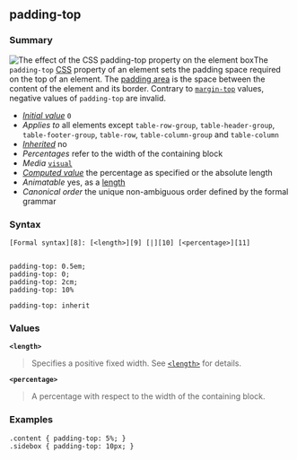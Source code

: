## padding-top

### Summary

![The effect of the CSS padding-top property on the element box](/files/4105/padding-top.svg)The `padding-top` [CSS][0] property of an element sets the padding space required on the top of an element. The [padding area][1] is the space between the content of the element and its border. Contrary to [`margin-top`][2] values, negative values of `padding-top` are invalid.

* _[Initial value][3]_ `0` 
* _Applies to_ all elements except `table-row-group`, `table-header-group`, `table-footer-group`, `table-row`, `table-column-group` and `table-column` 
* _[Inherited][4]_ no 
* _Percentages_ refer to the width of the containing block 
* _Media_ [`visual`][5] 
* _[Computed value][6]_ the percentage as specified or the absolute length 
* _Animatable_ yes, as a [length][7] 
* _Canonical order_ the unique non-ambiguous order defined by the formal grammar

### Syntax

    [Formal syntax][8]: [<length>][9] [|][10] [<percentage>][11]
    

    padding-top: 0.5em;
    padding-top: 0;
    padding-top: 2cm;
    padding-top: 10%
    
    padding-top: inherit
    

### Values

**`<length>`**

> Specifies a positive fixed width. See [`<length>`][12] for details.

**`<percentage>`**

> A percentage with respect to the width of the containing block.

### Examples

    .content { padding-top: 5%; }
    .sidebox { padding-top: 10px; } 
    



[0]: https://developer.mozilla.org/en/CSS "CSS"
[1]: https://developer.mozilla.org/en/CSS/box_model#padding "http://developer.mozilla.orghttps://developer.mozilla.org/en/CSS/Box_model#padding"
[2]: https://developer.mozilla.org/en/docs/Web/CSS/margin-top
[3]: https://developer.mozilla.org/en/docs/CSS/initial_value
[4]: https://developer.mozilla.org/en/docs/CSS/inheritance
[5]: https://developer.mozilla.org/en/docs/CSS/@media#Media_groups
[6]: https://developer.mozilla.org/en/docs/CSS/computed_value
[7]: https://developer.mozilla.org/en/docs/CSS/length#Interpolation "Values of the <length> CSS data type are interpolated as real, floating-point numbers."
[8]: https://developer.mozilla.org/en/docs/CSS/Value_definition_syntax "CSS/Value_definition_syntax"
[9]: https://developer.mozilla.org/en/docs/CSS/length "Possible value: a number followed by 'em', 'ex', 'ch', 'rem', 'px', 'cm', 'mm', 'in', 'vh', 'vw', 'vmin', 'vmax', 'pt', 'pc', 'px', like 3px, 1.5cm, -0.5em, 0."
[10]: https://developer.mozilla.org/en/docs/CSS/Value_definition_syntax#Single_bar "Single bar: the two entities are optional, but exactly one must be present."
[11]: https://developer.mozilla.org/en/docs/CSS/percentage
[12]: https://developer.mozilla.org/en/docs/Web/CSS/length